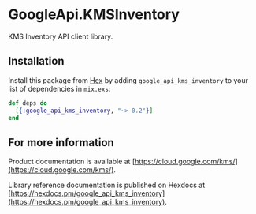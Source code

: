 # GoogleApi.KMSInventory

KMS Inventory API client library.



## Installation

Install this package from [Hex](https://hex.pm) by adding
`google_api_kms_inventory` to your list of dependencies in `mix.exs`:

```elixir
def deps do
  [{:google_api_kms_inventory, "~> 0.2"}]
end
```

## For more information

Product documentation is available at [https://cloud.google.com/kms/](https://cloud.google.com/kms/).

Library reference documentation is published on Hexdocs at
[https://hexdocs.pm/google_api_kms_inventory](https://hexdocs.pm/google_api_kms_inventory).
